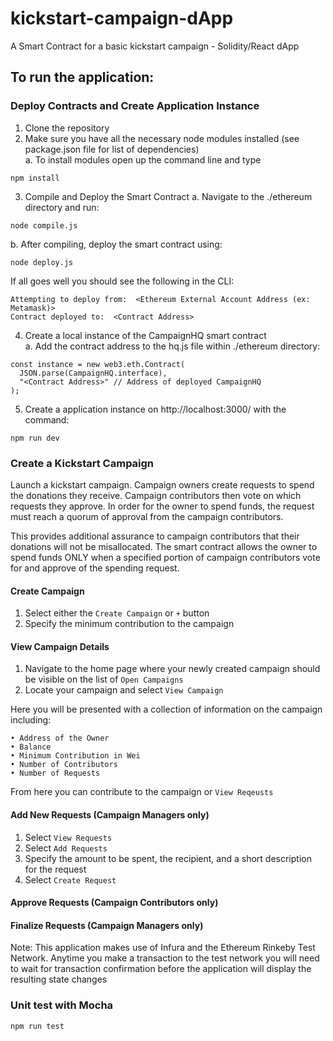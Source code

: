 # kickstart-campaign-dApp
A Smart Contract for a basic kickstart campaign - Solidity/React dApp 

## To run the application: 
  ### Deploy Contracts and Create Application Instance 
  1. Clone the repository
  2. Make sure you have all the necessary node modules installed (see package.json file for list of dependencies)  
   a. To install modules open up the command line and type 
  
    npm install
    
  3. Compile and Deploy the Smart Contract 
   a. Navigate to the ./ethereum directory and run:
    
    node compile.js
    
   b. After compiling, deploy the smart contract using:
   
    node deploy.js
    
   If all goes well you should see the following in the CLI:  
  
    Attempting to deploy from:  <Ethereum External Account Address (ex: Metamask)>
    Contract deployed to:  <Contract Address>
  
  4. Create a local instance of the CampaignHQ smart contract  
   a. Add the contract address to the hq.js file within ./ethereum directory:
   
    const instance = new web3.eth.Contract(
      JSON.parse(CampaignHQ.interface),
      "<Contract Address>" // Address of deployed CampaignHQ
    );
  
  5. Create a application instance on http://localhost:3000/ with the command:
    
    npm run dev
      
  ### Create a Kickstart Campaign 
  Launch a kickstart campaign. Campaign owners create requests to spend the donations 
  they receive. Campaign contributors then vote on which requests they approve. 
  In order for the owner to spend funds, the request must reach a quorum of approval from the campaign contributors. 
 
  This provides additional assurance to campaign contributors that their donations will not be misallocated. 
  The smart contract allows the owner to spend funds ONLY when a specified portion of campaign contributors vote for 
  and approve of the spending request.  
  
  #### Create Campaign 
  1. Select either the `Create Campaign` or `+` button
  2. Specify the minimum contribution to the campaign 
    
  #### View Campaign Details 
  1. Navigate to the home page where your newly created campaign should be visible on the list of `Open Campaigns`
  2. Locate your campaign and select `View Campaign`
  
  Here you will be presented with a collection of information on the campaign including:
    
    • Address of the Owner
    • Balance
    • Minimum Contribution in Wei
    • Number of Contributors
    • Number of Requests
    
  From here you can contribute to the campaign or `View Reqeusts`
  
  #### Add New Requests (Campaign Managers only) 
  1. Select `View Requests`
  2. Select `Add Requests`
  3. Specify the amount to be spent, the recipient, and a short description for the request
  4. Select `Create Request`
  
  #### Approve Requests (Campaign Contributors only)
  #### Finalize Requests (Campaign Managers only)
  
  Note: This application makes use of Infura and the Ethereum Rinkeby Test Network. Anytime you make a transaction to the
  test network you will need to wait for transaction confirmation before the application will display the resulting
  state changes
  
  
  ### Unit test with Mocha  
    npm run test

